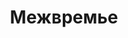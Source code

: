---
draft: false
slug: mezhvreme-fa13d46e
title: Межвремье
type: books
params:
  bookTitle: Межвремье
  cover: https://images-na.ssl-images-amazon.com/images/S/compressed.photo.goodreads.com/books/1610273320i/55887057.jpg
  isbn: '517132834'
  goodreads_link: https://www.goodreads.com/book/show/55887057
  authors:
  - Медина Мирай
  publication_year: '2020'
  page_count: '512'
  short_book_description: Прошли тысячи лет с тех пор, как пропал Настоящее, и найти
    его должен Ариан - воплощение отвергнутого Прошлым и Будущим межвремья. Для поисков
    Настоящего Ариан набирает команду из представителей...
  russian_translation_status: exists
  book_description: Прошли тысячи лет с тех пор, как пропал Настоящее, и найти его
    должен Ариан - воплощение отвергнутого Прошлым и Будущим межвремья. Для поисков
    Настоящего Ариан набирает команду из представителей каждого времени.Кален - полный
    ненависти к людям тринадцатилетний подросток. Иона - правнучка времени и носитель
    уникального элемента. Санни - розововолосый изгнанный принц с разбитым сердцем.
    Тревис - «золотой» мальчик, за внешностью которого скрываются мрачные тайны. Ларалайн
    - оперная певица со вздорным характером и железной волей.Всем вместе им придется
    научиться доверять и терять, прощать и бороться. Побывать в удивительных местах,
    о которых люди забыли, найти ответы на страшные вопросы - и просто попытаться
    выжить, ведь в играх властителей времени все они всего лишь пешки. Но пешка может
    стать королевой .
  russian_audioversion: 'no'
---